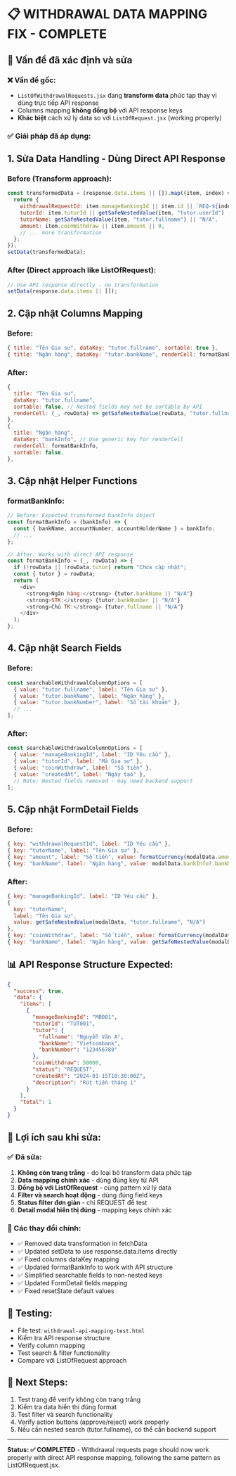 # 📋 WITHDRAWAL DATA MAPPING FIX - COMPLETE

## 🎯 Vấn đề đã xác định và sửa

### ❌ Vấn đề gốc:

- `ListOfWithdrawalRequests.jsx` đang **transform data** phức tạp thay vì dùng trực tiếp API response
- Columns mapping **không đồng bộ** với API response keys
- **Khác biệt** cách xử lý data so với `ListOfRequest.jsx` (working properly)

### ✅ Giải pháp đã áp dụng:

## 1. **Sửa Data Handling - Dùng Direct API Response**

### Before (Transform approach):

```javascript
const transformedData = (response.data.items || []).map((item, index) => {
  return {
    withdrawalRequestId: item.manageBankingId || item.id || `REQ-${index}`,
    tutorId: item.tutorId || getSafeNestedValue(item, "tutor.userId") || "N/A",
    tutorName: getSafeNestedValue(item, "tutor.fullname") || "N/A",
    amount: item.coinWithdraw || item.amount || 0,
    // ... more transformation
  };
});
setData(transformedData);
```

### After (Direct approach like ListOfRequest):

```javascript
// Use API response directly - no transformation
setData(response.data.items || []);
```

## 2. **Cập nhật Columns Mapping**

### Before:

```javascript
{ title: "Tên Gia sư", dataKey: "tutor.fullname", sortable: true },
{ title: "Ngân hàng", dataKey: "tutor.bankName", renderCell: formatBankInfo },
```

### After:

```javascript
{
  title: "Tên Gia sư",
  dataKey: "tutor.fullname",
  sortable: false, // Nested fields may not be sortable by API
  renderCell: (_, rowData) => getSafeNestedValue(rowData, "tutor.fullname", "N/A")
},
{
  title: "Ngân hàng",
  dataKey: "bankInfo", // Use generic key for renderCell
  renderCell: formatBankInfo,
  sortable: false,
},
```

## 3. **Cập nhật Helper Functions**

### formatBankInfo:

```javascript
// Before: Expected transformed bankInfo object
const formatBankInfo = (bankInfo) => {
  const { bankName, accountNumber, accountHolderName } = bankInfo;
  // ...
};

// After: Works with direct API response
const formatBankInfo = (_, rowData) => {
  if (!rowData || !rowData.tutor) return "Chưa cập nhật";
  const { tutor } = rowData;
  return (
    <div>
      <strong>Ngân hàng:</strong> {tutor.bankName || "N/A"}
      <strong>STK:</strong> {tutor.bankNumber || "N/A"}
      <strong>Chủ TK:</strong> {tutor.fullname || "N/A"}
    </div>
  );
};
```

## 4. **Cập nhật Search Fields**

### Before:

```javascript
const searchableWithdrawalColumnOptions = [
  { value: "tutor.fullname", label: "Tên Gia sư" },
  { value: "tutor.bankName", label: "Ngân hàng" },
  { value: "tutor.bankNumber", label: "Số tài khoản" },
  // ...
];
```

### After:

```javascript
const searchableWithdrawalColumnOptions = [
  { value: "manageBankingId", label: "ID Yêu cầu" },
  { value: "tutorId", label: "Mã Gia sư" },
  { value: "coinWithdraw", label: "Số tiền" },
  { value: "createdAt", label: "Ngày tạo" },
  // Note: Nested fields removed - may need backend support
];
```

## 5. **Cập nhật FormDetail Fields**

### Before:

```javascript
{ key: "withdrawalRequestId", label: "ID Yêu cầu" },
{ key: "tutorName", label: "Tên Gia sư" },
{ key: "amount", label: "Số tiền", value: formatCurrency(modalData.amount) },
{ key: "bankName", label: "Ngân hàng", value: modalData.bankInfo?.bankName },
```

### After:

```javascript
{ key: "manageBankingId", label: "ID Yêu cầu" },
{
  key: "tutorName",
  label: "Tên Gia sư",
  value: getSafeNestedValue(modalData, "tutor.fullname", "N/A")
},
{ key: "coinWithdraw", label: "Số tiền", value: formatCurrency(modalData.coinWithdraw) },
{ key: "bankName", label: "Ngân hàng", value: getSafeNestedValue(modalData, "tutor.bankName", "N/A") },
```

## 📊 API Response Structure Expected:

```json
{
  "success": true,
  "data": {
    "items": [
      {
        "manageBankingId": "MB001",
        "tutorId": "TUT001",
        "tutor": {
          "fullname": "Nguyễn Văn A",
          "bankName": "Vietcombank",
          "bankNumber": "123456789"
        },
        "coinWithdraw": 50000,
        "status": "REQUEST",
        "createdAt": "2024-01-15T10:30:00Z",
        "description": "Rút tiền tháng 1"
      }
    ],
    "total": 1
  }
}
```

## 🎯 Lợi ích sau khi sửa:

### ✅ Đã sửa:

1. **Không còn trang trắng** - do loại bỏ transform data phức tạp
2. **Data mapping chính xác** - dùng đúng key từ API
3. **Đồng bộ với ListOfRequest** - cùng pattern xử lý data
4. **Filter và search hoạt động** - dùng đúng field keys
5. **Status filter đơn giản** - chỉ REQUEST để test
6. **Detail modal hiển thị đúng** - mapping keys chính xác

### 🔧 Các thay đổi chính:

- ✅ Removed data transformation in fetchData
- ✅ Updated setData to use response.data.items directly
- ✅ Fixed columns dataKey mapping
- ✅ Updated formatBankInfo to work with API structure
- ✅ Simplified searchable fields to non-nested keys
- ✅ Updated FormDetail fields mapping
- ✅ Fixed resetState default values

## 🧪 Testing:

- File test: `withdrawal-api-mapping-test.html`
- Kiểm tra API response structure
- Verify column mapping
- Test search & filter functionality
- Compare với ListOfRequest approach

## 🚀 Next Steps:

1. Test trang để verify không còn trang trắng
2. Kiểm tra data hiển thị đúng format
3. Test filter và search functionality
4. Verify action buttons (approve/reject) work properly
5. Nếu cần nested search (tutor.fullname), có thể cần backend support

---

**Status: ✅ COMPLETED** - Withdrawal requests page should now work properly with direct API response mapping, following the same pattern as ListOfRequest.jsx.
